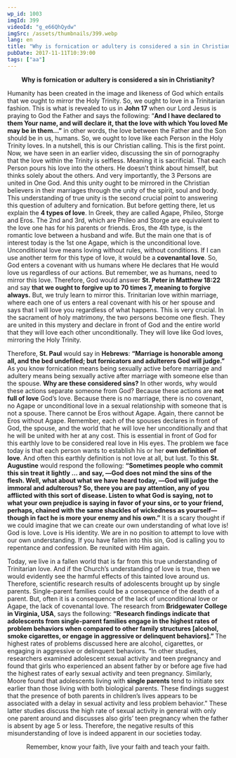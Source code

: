 ```yaml
---
wp_id: 1003
imgId: 399
videoId: "g_e66QhQydw"
imgSrc: /assets/thumbnails/399.webp
lang: en
title: "Why is fornication or adultery is considered a sin in Christianity?"
pubDate: 2017-11-11T10:39:00
tags: ["aa"]
---
```


<!-- page: 6 -->

<p style="text-align: center;"><strong>Why is fornication or adultery is considered a sin in Christianity?</strong></p>
<p>Humanity has been created in the image and likeness of God which entails that we ought to mirror the Holy Trinity. So, we ought to love in a Trinitarian fashion. This is what is revealed to us in <strong>John 17</strong> when our Lord Jesus is praying to God the Father and says the following: “<strong>And I have declared to them Your name, and will declare it, that the love with which You loved Me may be in them…&#8221;</strong> in other words, the love between the Father and the Son should be in us, humans. So, we ought to love like each Person in the Holy Trinity loves. In a nutshell, this is our Christian calling. This is the first point. Now, we have seen in an earlier video, discussing the sin of pornography that the love within the Trinity is selfless. Meaning it is sacrificial. That each Person pours his love into the others. He doesn’t think about himself, but thinks solely about the others. And very importantly, the 3 Persons are united in One God. And this unity ought to be mirrored in the Christian believers in their marriages through the unity of the spirit, soul and body. This understanding of true unity is the second crucial point to answering this question of adultery and fornication. But before getting there, let us explain the <strong>4 types of love</strong>. In Greek, they are called Agape, Phileo, Storge and Eros. The 2nd and 3rd, which are Phileo and Storge are equivalent to the love one has for his parents or friends. Eros, the 4th type, is the romantic love between a husband and wife. But the main one that is of interest today is the 1st one Agape, which is the unconditional love. Unconditional love means loving without rules, without conditions. If I can use another term for this type of love, it would be a <strong>covenantal love</strong>. So, God enters a covenant with us humans where He declares that He would love us regardless of our actions. But remember, we as humans, need to mirror this love. Therefore, God would answer <strong>St. Peter in Matthew 18:22</strong> and say <strong>that we ought to forgive up to 70 times 7, meaning to forgive always.</strong> But, we truly learn to mirror this. Trinitarian love within marriage, where each one of us enters a real covenant with his or her spouse and says that I will love you regardless of what happens. This is very crucial. In the sacrament of holy matrimony, the two persons become one flesh. They are united in this mystery and declare in front of God and the entire world that they will love each other unconditionally. They will love like God loves, mirroring the Holy Trinity.</p>
<p>Therefore, <strong>St. Paul</strong> would say in <strong>Hebrews</strong>: <strong>“Marriage is honorable among all, and the bed undefiled; but fornicators and adulterers God will judge.”</strong> As you know fornication means being sexually active before marriage and adultery means being sexually active after marriage with someone else than the spouse. <strong>Why are these considered sins?</strong> In other words, why would these actions separate someone from God? Because these actions are <strong>not full of love</strong> God’s love. Because there is no marriage, there is no covenant, no Agape or unconditional love in a sexual relationship with someone that is not a spouse. There cannot be Eros without Agape. Again, there cannot be Eros without Agape. Remember, each of the spouses declares in front of God, the spouse, and the world that he will love her unconditionally and that he will be united with her at any cost. This is essential in front of God for this earthly love to be considered real love in His eyes. The problem we face today is that each person wants to establish his or her <strong>own definition of love</strong>. And often this earthly definition is not love at all, but lust. To this <strong>St. Augustine</strong> would respond the following: <strong>“Sometimes people who commit this sin treat it lightly … and say, ―God does not mind the sins of the flesh. Well, what about what we have heard today, ―God will judge the immoral and adulterous? So, there you are pay attention, any of you afflicted with this sort of disease. Listen to what God is saying, not to what your own prejudice is saying in favor of your sins, or to your friend, perhaps, chained with the same shackles of wickedness as yourself—though in fact he is more your enemy and his own.”</strong> It is a scary thought if we could imagine that we can create our own understanding of what love is! God is love. Love is His identity. We are in no position to attempt to love with our own understanding. If you have fallen into this sin, God is calling you to repentance and confession. Be reunited with Him again.</p>
<p>Today, we live in a fallen world that is far from this true understanding of Trinitarian love. And if the Church’s understanding of love is true, then we would evidently see the harmful effects of this tainted love around us. Therefore, scientific research results of adolescents brought up by single parents. Single-parent families could be a consequence of the death of a parent. But, often it is a consequence of the lack of unconditional love or Agape, the lack of covenantal love. The research from <strong>Bridgewater College in Virginia, USA</strong>, says the following: <strong>“Research findings indicate that adolescents from single-parent families engage in the highest rates of problem behaviors when compared to other family structures [alcohol, smoke cigarettes, or engage in aggressive or delinquent behaviors].” </strong>The highest rates of problems discussed here are alcohol, cigarettes, or engaging in aggressive or delinquent behaviors. “In other studies, researchers examined adolescent sexual activity and teen pregnancy and found that girls who experienced an absent father by or before age five had the highest rates of early sexual activity and teen pregnancy. Similarly, Moore found that adolescents living with <strong>single parents</strong> tend to initiate sex earlier than those living with both biological parents. These findings suggest that the presence of both parents in children’s lives appears to be associated with a delay in sexual activity and less problem behavior.” These latter studies discuss the high rate of sexual activity in general with only one parent around and discusses also girls’ teen pregnancy when the father is absent by age 5 or less. Therefore, the negative results of this misunderstanding of love is indeed apparent in our societies today.</p>
<p style="text-align: center;">Remember, know your faith, live your faith and teach your faith.</p>
